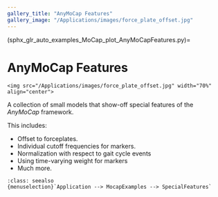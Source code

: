 ```yaml
---
gallery_title: "AnyMoCap Features"
gallery_image: "/Applications/images/force_plate_offset.jpg"
---
```


(sphx_glr_auto_examples_MoCap_plot_AnyMoCapFeatures.py)=

# AnyMoCap Features

````{sidebar}
<img src="/Applications/images/force_plate_offset.jpg" width="70%" align="center">
````

A collection of small models that show-off special features of the
*AnyMoCap* framework.

This includes:

* Offset to forceplates.
* Individual cutoff frequencies for markers.
* Normalization with respect to gait cycle events
* Using time-varying weight for markers
* Much more.

```{admonition} **Main file location in AMMR:**
:class: seealso
{menuselection}`Application --> MocapExamples --> SpecialFeatures`
```